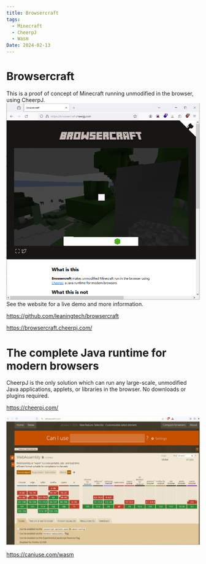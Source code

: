 ```yaml
---
title: Browsercraft
tags:
  - Minecraft
  - CheerpJ
  - Wasm
Date: 2024-02-13
---
```




# Browsercraft

This is a proof of concept of Minecraft running unmodified in the browser, using CheerpJ.
![](../_asset/2024-02-08_BrowsercraftCheerpJ_image_1.png)
See the website for a live demo and more information.

https://github.com/leaningtech/browsercraft

https://browsercraft.cheerpj.com/




# The complete Java runtime for modern browsers
CheerpJ is the only solution which can run any large-scale, unmodified Java applications, applets, or libraries in the browser. No downloads or plugins required.

https://cheerpj.com/ 

![](../_asset/2024-02-08_BrowsercraftCheerpJ_image_2.png)

https://caniuse.com/wasm
